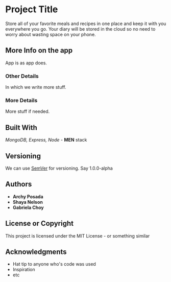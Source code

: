  # Project Title

Store all of your favorite meals and recipes in one place and keep it with you everywhere you go.
Your diary will be stored in the cloud so no need to worry about wasting space on your phone.

## More Info on the app

App is as app does.

### Other Details

In which we write more stuff.

### More Details

More stuff if needed.

## Built With   

*MongoDB, Express, Node* - **MEN** stack   

## Versioning

We can use [SemVer](http://semver.org/) for versioning. Say 1.0.0-alpha

## Authors

* **Archy Posada**
* **Shaya Nelson**
* **Gabriela Choy**


## License or Copyright

This project is licensed under the MIT License - or something similar

## Acknowledgments

* Hat tip to anyone who's code was used
* Inspiration
* etc
